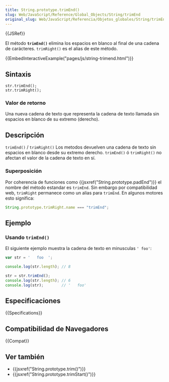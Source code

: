 ```yaml
---
title: String.prototype.trimEnd()
slug: Web/JavaScript/Reference/Global_Objects/String/trimEnd
original_slug: Web/JavaScript/Referencia/Objetos_globales/String/trimEnd
---
```


{{JSRef}}

El método **`trimEnd()`** elimina los espacios en blanco al final de una cadena de carácteres. `trimRight()` es el alias de este método.

{{EmbedInteractiveExample("pages/js/string-trimend.html")}}

## Sintaxis

```
str.trimEnd();
str.trimRight();
```

### Valor de retorno

Una nueva cadena de texto que representa la cadena de texto llamada sin espacios en blanco de su extremo (derecho).

## Descripción

`trimEnd()` / `trimRight()` Los metodos devuelven una cadena de texto sin espacios en blanco desde su extremo derecho. `trimEnd()` ó `trimRight()` no afectan el valor de la cadena de texto en sí.

### Superposición

Por coherencia de funciones como {{jsxref("String.prototype.padEnd")}} el nombre del método estandar es `trimEnd`. Sin embargo por compatibilidad web, `trimRight` permanece como un alias para `trimEnd`. En algunos motores esto significa:

```js
String.prototype.trimRight.name === "trimEnd";
```

## Ejemplo

### Usando `trimEnd()`

El siguiente ejemplo muestra la cadena de texto en minusculas `' foo'`:

```js
var str = '   foo  ';

console.log(str.length); // 8

str = str.trimEnd();
console.log(str.length); // 6
console.log(str);        // '   foo'
```

## Especificaciones

{{Specifications}}

## Compatibilidad de Navegadores

{{Compat}}

## Ver también

- {{jsxref("String.prototype.trim()")}}
- {{jsxref("String.prototype.trimStart()")}}
